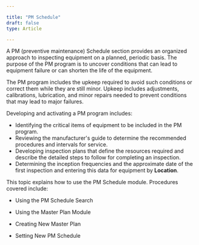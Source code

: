 ```yaml
---  

title: "PM Schedule"
draft: false 
type: Article

---
```


A PM (preventive maintenance) Schedule section provides an organized approach
to inspecting equipment on a planned, periodic basis. The purpose of the PM
program is to uncover conditions that can lead to equipment failure or can
shorten the life of the equipment.

The PM program includes the upkeep required to avoid such conditions or
correct them while they are still minor. Upkeep includes adjustments,
calibrations, lubrication, and minor repairs needed to prevent conditions that
may lead to major failures.

Developing and activating a PM program includes:

  * Identifying the critical items of equipment to be included in the PM program. 
  * Reviewing the manufacturer's guide to determine the recommended procedures and intervals for service. 
  * Developing inspection plans that define the resources required and describe the detailed steps to follow for completing an inspection. 
  * Determining the inception frequencies and the approximate date of the first inspection and entering this data for equipment by **Location**.

This topic explains how to use the PM Schedule module. Procedures covered
include:

  - Using the PM Schedule Search 

  - Using the Master Plan Module 

  - Creating New Master Plan 

  - Setting New PM Schedule 

